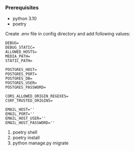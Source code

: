 ### Prerequisites
- python 3.10
- poetry

Create .env file in config directory and add following values:
```dotenv
DEBUG=
DEBUG_STATIC=
ALLOWED_HOSTS=
MEDIA_PATH=
STATIC_PATH=

POSTGRES_HOST=
POSTGRES_PORT=
POSTGRES_DB=
POSTGRES_USER=
POSTGRES_PASSWORD=

CORS_ALLOWED_ORIGIN_REGEXES=
CSRF_TRUSTED_ORIGINS=

EMAIL_HOST=''
EMAIL_PORT=''
EMAIL_HOST_USER=''
EMAIL_HOST_PASSWORD=''
```

1. poetry shell
2. poetry install
3. python manage.py migrate